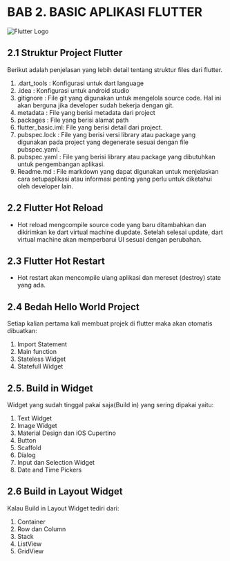# BAB 2. BASIC APLIKASI FLUTTER
![Flutter Logo](https://raharja.ac.id/wp-content/uploads/2020/11/Flutter-Cover.png)

## 2.1 Struktur Project Flutter
Berikut adalah penjelasan yang lebih detail tentang struktur files dari flutter.
1. .dart_tools : Konfigurasi untuk dart language
2. .idea : Konfigurasi untuk android studio
3. gitignore : File git yang digunakan untuk mengelola source code. Hal ini akan
berguna jika developer sudah bekerja dengan git.
4. metadata : File yang berisi metadata dari project
5. packages : File yang berisi alamat path
6. flutter_basic.iml: File yang berisi detail dari project.
7. pubspec.lock : File yang berisi versi library atau package yang digunakan pada
project yang degenerate sesuai dengan file pubspec.yaml.
8. pubspec.yaml : File yang berisi library atau package yang dibutuhkan untuk
pengembangan aplikasi.
9. Readme.md : File markdown yang dapat digunakan untuk menjelaskan cara setupaplikasi atau informasi penting yang perlu untuk diketahui oleh
developer lain.

## 2.2 Flutter Hot Reload
* Hot reload mengcompile source code yang baru ditambahkan dan dikirimkan ke dart virtual machine diupdate. Setelah selesai update, dart virtual machine akan memperbarui UI sesuai dengan perubahan. 

## 2.3 Flutter Hot Restart
* Hot restart akan mencompile ulang aplikasi dan mereset (destroy) state yang ada.

## 2.4 Bedah Hello World Project
Setiap kalian pertama kali membuat projek di flutter maka akan otomatis dibuatkan:
1. Import Statement
2. Main function
3. Stateless Widget
4. Statefull Widget

## 2.5. Build in Widget
Widget yang sudah tinggal pakai saja(Build in) yang sering dipakai yaitu:
1. Text Widget
2. Image Widget
3. Material Design dan iOS Cupertino
4. Button
5. Scaffold
5. Dialog
5. Input dan Selection Widget
5. Date and Time Pickers

## 2.6 Build in Layout Widget
Kalau Build in Layout Widget tediri dari:
1. Container
1. Row dan Column
1. Stack
1. ListView
1. GridView